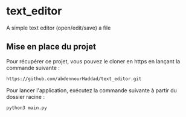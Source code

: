 # text_editor

A simple text editor (open/edit/save) a file

## Mise en place du projet

Pour récupérer ce projet, vous pouvez le cloner en https en lançant la commande suivante :

```bash
https://github.com/abdennourHaddad/text_editor.git
```

Pour lancer l'application, exécutez la commande suivante à partir du dossier racine :

```bash
python3 main.py
```
